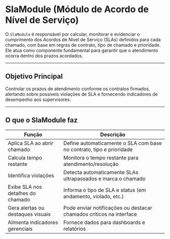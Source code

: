 # SlaModule (Módulo de Acordo de Nível de Serviço)

O `SlaModule` é responsável por calcular, monitorar e evidenciar o cumprimento dos Acordos de Nível de Serviço (SLAs) definidos para cada chamado, com base em regras de contrato, tipo de chamado e prioridade. Ele atua como componente fundamental para garantir que o atendimento ocorra dentro dos prazos acordados.

---

## Objetivo Principal

Controlar os prazos de atendimento conforme os contratos firmados, alertando sobre possíveis violações de SLA e fornecendo indicadores de desempenho aos supervisores.

---

## O que o SlaModule faz

| Função                          | Descrição                                                                 |
|--------------------------------|--------------------------------------------------------------------------|
| Aplica SLA ao abrir chamado    | Define automaticamente o SLA com base no contrato, tipo e prioridade     |
| Calcula tempo restante         | Monitora o tempo restante para atendimento/resolução                     |
| Identifica violações           | Detecta automaticamente SLAs ultrapassados e marca o chamado             |
| Exibe SLA nos detalhes do chamado | Informa o tipo de SLA e status (em andamento, violado, etc.)           |
| Gera alertas ou destaques visuais | Pode enviar notificações ou destacar chamados críticos na interface    |
| Alimenta indicadores gerenciais | Fornece dados para dashboards e relatórios                              |
